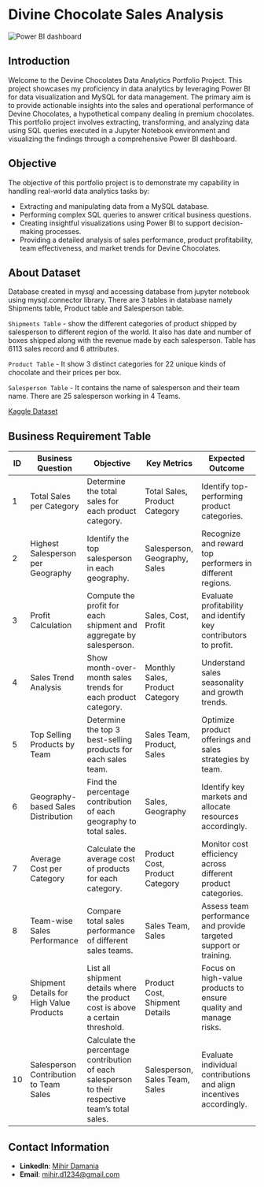 # Divine Chocolate Sales Analysis
![Power BI dashboard](https://github.com/23MD/Chocolate_Sales_Analysis/blob/5826a80c87d6e0bb1b50e64a2fce3a81828d38e0/Dashboard_SS.PNG)

## Introduction
Welcome to the Devine Chocolates Data Analytics Portfolio Project. This project showcases my proficiency in data analytics by leveraging Power BI for data visualization and MySQL for data management. The primary aim is to provide actionable insights into the sales and operational performance of Devine Chocolates, a hypothetical company dealing in premium chocolates. This portfolio project involves extracting, transforming, and analyzing data using SQL queries executed in a Jupyter Notebook environment and visualizing the findings through a comprehensive Power BI dashboard.

## Objective
The objective of this portfolio project is to demonstrate my capability in handling real-world data analytics tasks by:
- Extracting and manipulating data from a MySQL database.
- Performing complex SQL queries to answer critical business questions.
- Creating insightful visualizations using Power BI to support decision-making processes.
- Providing a detailed analysis of sales performance, product profitability, team effectiveness, and market trends for Devine Chocolates.

## About Dataset
Database created in mysql and accessing database from jupyter notebook using mysql.connector library.
There are 3 tables in database namely Shipments table, Product table and Salesperson table.

`Shipments Table` - show the different categories of product shipped by salesperson to different region of the world. It also has date and number of boxes shipped along with the revenue made by each salesperson. Table has 6113 sales record and 6 attributes.

`Product Table` - It show 3 distinct categories for 22 unique kinds of chocolate and their prices per box.	

`Salesperson Table` - It contains the name of salesperson and their team name. There are 25 salesperson working in 4 Teams.

[Kaggle Dataset](https://www.kaggle.com/datasets/prajwal6362venom/choclate-sales-project)


## Business Requirement Table
| ID| Business Question| Objective| Key Metrics| Expected Outcome|
|-|-|-|-|-|
|1|	Total Sales per Category|	Determine the total sales for each product category.|	Total Sales, Product Category|	Identify top-performing product categories.|
|2|	Highest Salesperson per Geography	|Identify the top salesperson in each geography.|	Salesperson, Geography, Sales|	Recognize and reward top performers in different regions.|
|3|	Profit Calculation	|Compute the profit for each shipment and aggregate by salesperson.|	Sales, Cost, Profit	|Evaluate profitability and identify key contributors to profit.|
|4|	Sales Trend Analysis|	Show month-over-month sales trends for each product category.|	Monthly Sales, Product Category	|Understand sales seasonality and growth trends.|
|5|	Top Selling Products by Team|	Determine the top 3 best-selling products for each sales team.|	Sales Team, Product, Sales|	Optimize product offerings and sales strategies by team.|
|6|	Geography-based Sales Distribution|	Find the percentage contribution of each geography to total sales.|	Sales, Geography|	Identify key markets and allocate resources accordingly.|
|7|	Average Cost per Category	|Calculate the average cost of products for each category.|	Product Cost, Product Category	|Monitor cost efficiency across different product categories.|
|8|	Team-wise Sales Performance|	Compare total sales performance of different sales teams.|	Sales Team, Sales|	Assess team performance and provide targeted support or training.|
|9|	Shipment Details for High Value Products	|List all shipment details where the product cost is above a certain threshold.|	Product Cost, Shipment Details|	Focus on high-value products to ensure quality and manage risks.|
|10|	Salesperson Contribution to Team Sales|	Calculate the percentage contribution of each salesperson to their respective team’s total sales.|	Salesperson, Sales Team, Sales|	Evaluate individual contributions and align incentives accordingly.|

## Contact Information
- **LinkedIn**: [Mihir Damania](https://www.linkedin.com/in/mihirdamania/)
- **Email**: [mihir.d1234@gmail.com](mailto:mihir.d1234@gmail.com)
